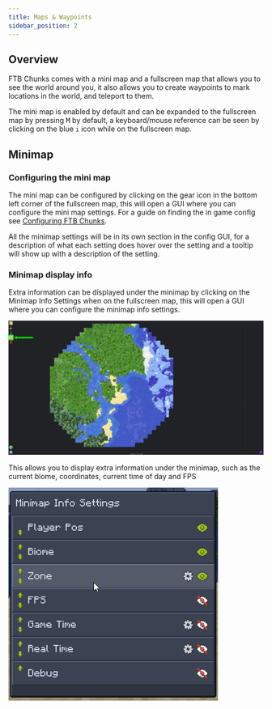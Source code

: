 ```yaml
---
title: Maps & Waypoints
sidebar_position: 2
---
```


## Overview
FTB Chunks comes with a mini map and a fullscreen map that allows you to see the world around you, it also allows you to create waypoints to mark locations in the world, and teleport to them.

The mini map is enabled by default and can be expanded to the fullscreen map by pressing <kbd>M</kbd> by default, a keyboard/mouse reference can be seen by clicking on the blue `i` icon while on the fullscreen map.

## Minimap

### Configuring the mini map
The mini map can be configured by clicking on the gear icon in the bottom left corner of the fullscreen map, this will open a GUI where you can configure the mini map settings.
For a guide on finding the in game config see [Configuring FTB Chunks](./config.md#editing-the-config).

All the minimap settings will be in its own section in the config GUI, for a description of what each setting does hover over the setting and a tooltip will show up with a description of the setting.

### Minimap display info
Extra information can be displayed under the minimap by clicking on the Minimap Info Settings when on the fullscreen map, this will open a GUI where you can configure the minimap info settings.

![Minimap display info settings](../../_assets/images/chunks/chunks-minimap-info-button.png)

This allows you to display extra information under the minimap, such as the current biome, coordinates, current time of day and FPS

![Minimap display info](../../_assets/images/chunks/chunks-minimap-info.png)
